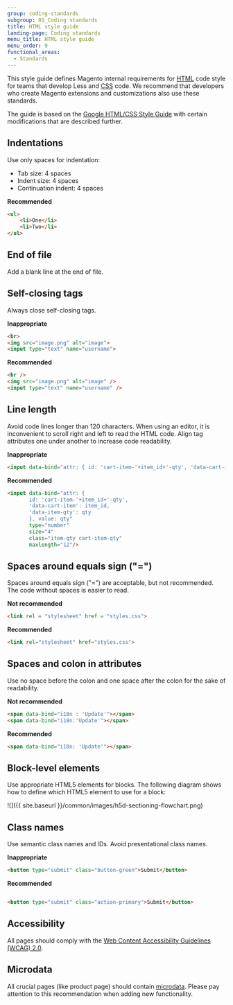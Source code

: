 ```yaml
---
group: coding-standards
subgroup: 01_Coding standards
title: HTML style guide
landing-page: Coding standards
menu_title: HTML style guide
menu_order: 9
functional_areas:
  - Standards
---
```


This style guide defines Magento internal requirements for [HTML](https://glossary.magento.com/HTML) code style for teams that develop Less and [CSS](https://glossary.magento.com/CSS) code. We recommend that developers who create Magento extensions and customizations also use these standards.

The guide is based on the [Google HTML/CSS Style Guide](https://google.github.io/styleguide/htmlcssguide.xml) with certain modifications that are described further.

## Indentations

Use only spaces for indentation:

* Tab size: 4 spaces
* Indent size: 4 spaces
* Continuation indent: 4 spaces

**Recommended**
```html
<ul>
    <li>One</li>
    <li>Two</li>
</ul>
```

## End of file

Add a blank line at the end of file.

## Self-closing tags

Always close self-closing tags.

**Inappropriate**
```html
<br>
<img src="image.png" alt="image">
<input type="text" name="username">
```

**Recommended**
```html
<br />
<img src="image.png" alt="image" />
<input type="text" name="username" />
```

## Line length

Avoid code lines longer than 120 characters. When using an editor, it is inconvenient to scroll right and left to read the HTML code. Align tag attributes one under another to increase code readability.

**Inappropriate**
```html
<input data-bind="attr: { id: 'cart-item-'+item_id+'-qty', 'data-cart-item': item_id, 'data-item-qty': qty }, value: qty" type="number" size="4" class="item-qty cart-item-qty" maxlength="12"/>
```

**Recommended**
```html
<input data-bind="attr: {
       id: 'cart-item-'+item_id+'-qty',
       'data-cart-item': item_id,
       'data-item-qty': qty
       }, value: qty"
       type="number"
       size="4"
       class="item-qty cart-item-qty"
       maxlength="12"/>
```

## Spaces around equals sign ("=")

Spaces around equals sign ("=") are acceptable, but not recommended. The code without spaces is easier to read.

**Not recommended**
```html
<link rel = "stylesheet" href = "styles.css">
```

**Recommended**
```html
<link rel="stylesheet" href="styles.css">
```

## Spaces and colon in attributes

Use no space before the colon and one space after the colon for the sake of readability.

**Not recommended**
```html
<span data-bind="i18n : 'Update'"></span>
<span data-bind="i18n:'Update'"></span>
```

**Recommended**
```html
<span data-bind="i18n: 'Update'"></span>
```

## Block-level elements

Use appropriate HTML5 elements for blocks. The following diagram shows how to define which HTML5 element to use for a block:

![]({{ site.baseurl }}/common/images/h5d-sectioning-flowchart.png)

## Class names

Use semantic class names and IDs. Avoid presentational class names.

**Inappropriate**
```html
<button type="submit" class="button-green">Submit</button>
```

**Recommended**
```html

<button type="submit" class="action-primary">Submit</button>
```

## Accessibility

All pages should comply with the [Web Content Accessibility Guidelines (WCAG) 2.0](https://www.w3.org/TR/WCAG20/).

## Microdata

All crucial pages (like product page) should contain [microdata](https://www.w3.org/TR/microdata/). Please pay attention to this recommendation when adding new functionality.
